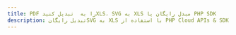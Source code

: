 ---title: PDF را به  تبدیل کنیدXLS، SVG به XLS مبدل رایگان یا PHP SDKdescription: تبدیل رایگانSVG به XLS با استفاده از PHP Cloud APIs & SDK همچنین اسناد PDF را در Cloud ایجاد، ویرایش و رندر کنید.---